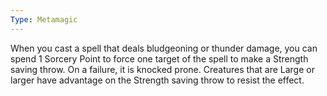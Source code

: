 ```yaml
---
Type: Metamagic
---
```

When you cast a spell that deals bludgeoning or thunder damage, you can spend 1 Sorcery Point to force one target of the spell to make a Strength saving throw. On a failure, it is knocked prone. Creatures that are Large or larger have advantage on the Strength saving throw to resist the effect.